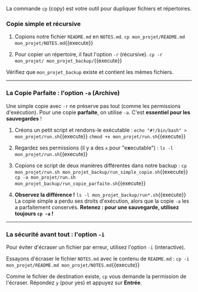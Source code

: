 La commande `cp` (copy) est votre outil pour dupliquer fichiers et répertoires.

### Copie simple et récursive

1.  Copions notre fichier `README.md` en `NOTES.md`.
    `cp mon_projet/README.md mon_projet/NOTES.md`{{execute}}

2.  Pour copier un répertoire, il faut l'option `-r` (récursive).
    `cp -r mon_projet/ mon_projet_backup/`{{execute}}

Vérifiez que `mon_projet_backup` existe et contient les mêmes fichiers.

---

### La Copie Parfaite : l'option `-a` (Archive)

Une simple copie avec `-r` ne préserve pas tout (comme les permissions d'exécution). Pour une copie **parfaite**, on utilise `-a`. C'est **essentiel pour les sauvegardes** !

1.  Créons un petit script et rendons-le exécutable :
    `echo "#!/bin/bash" > mon_projet/run.sh`{{execute}}
    `chmod +x mon_projet/run.sh`{{execute}}

2.  Regardez ses permissions (il y a des `x` pour "e**x**ecutable") :
    `ls -l mon_projet/run.sh`{{execute}}

3.  Copions ce script de deux manières différentes dans notre backup :
    `cp mon_projet/run.sh mon_projet_backup/run_simple_copie.sh`{{execute}}
    `cp -a mon_projet/run.sh mon_projet_backup/run_copie_parfaite.sh`{{execute}}

4.  **Observez la différence !**
    `ls -l mon_projet_backup/run*.sh`{{execute}}
    La copie simple a perdu ses droits d'exécution, alors que la copie `-a` les a parfaitement conservés. **Retenez : pour une sauvegarde, utilisez toujours `cp -a` !**

---

### La sécurité avant tout : l'option `-i`

Pour éviter d'écraser un fichier par erreur, utilisez l'option `-i` (interactive).

Essayons d'écraser le fichier `NOTES.md` avec le contenu de `README.md` :
`cp -i mon_projet/README.md mon_projet/NOTES.md`{{execute}}

Comme le fichier de destination existe, `cp` vous demande la permission de l'écraser. Répondez `y` (pour yes) et appuyez sur **Entrée**.